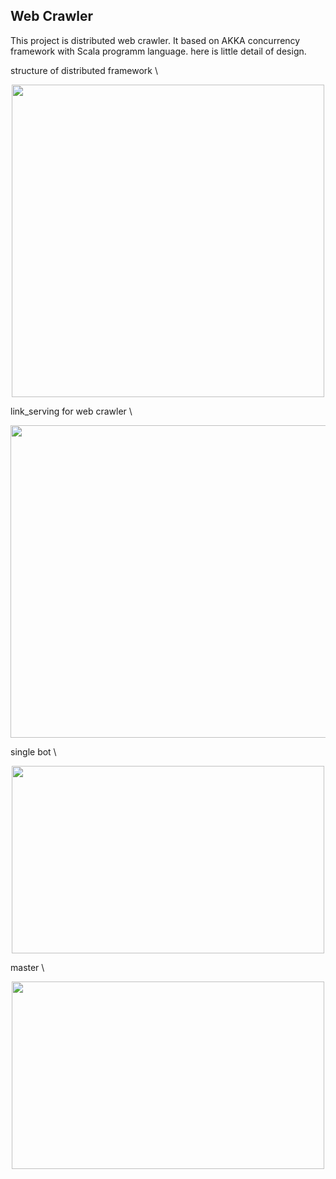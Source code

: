 ## Web Crawler
This project is distributed web crawler. It based on AKKA concurrency framework with Scala programm language. 
here is little detail of design.

structure of distributed framework \
<div align=center>
<img src=https://i.loli.net/2020/01/08/P5TXHr9VoUSNJjI.jpg width=500px height=500px />
</div>

link_serving for web crawler \
<div align=center>
<img src="https://i.loli.net/2020/01/08/PMJaWVmxKvEoktB.jpg" width="700px" height="500px" />
</div>

single bot  \
 <div align=center>
<img src="https://i.loli.net/2020/01/08/XmyO68tbpaRUcAi.jpg" width="500px" height="300px" />
</div>

master \
<div align=center>
<img src="https://i.loli.net/2020/01/08/Ww53vxn2JUAX1GK.jpg" width="500px" height="300px" />
</div>
